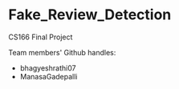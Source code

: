 # Fake_Review_Detection
CS166 Final Project

Team members' Github handles:
  - bhagyeshrathi07
  - ManasaGadepalli
